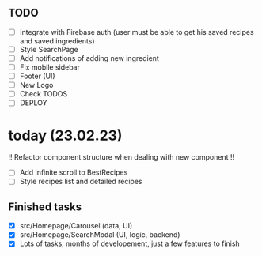 ## TODO

- [ ] integrate with Firebase auth (user must be able to get his saved recipes and saved ingredients)
- [ ] Style SearchPage
- [ ] Add notifications of adding new ingredient
- [ ] Fix mobile sidebar
- [ ] Footer (UI)
- [ ] New Logo
- [ ] Check TODOS
- [ ] DEPLOY

# today (23.02.23)

!! Refactor component structure when dealing with new component !!

- [ ] Add infinite scroll to BestRecipes
- [ ] Style recipes list and detailed recipes

## Finished tasks

- [x] src/Homepage/Carousel (data, UI)
- [x] src/Homepage/SearchModal (UI, logic, backend)
- [x] Lots of tasks, months of developement, just a few features to finish
